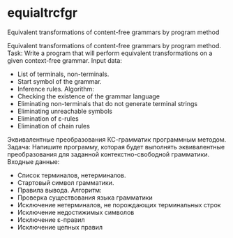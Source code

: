 # equialtrcfgr
Equivalent transformations of content-free grammars by program method

Equivalent transformations of content-free grammars by program method.
Task: 
Write a program that will perform equivalent transformations on a given context-free grammar.
Input data:
- List of terminals, non-terminals.
- Start symbol of the grammar.
- Inference rules.
Algorithm:
- Checking the existence of the grammar language
- Eliminating non-terminals that do not generate terminal strings
- Eliminating unreachable symbols
- Elimination of ε-rules
- Elimination of chain rules


Эквивалентные преобразования КС-грамматик программным методом.
Задача: 
Напишите программу, которая будет выполнять эквивалентные преобразования для заданной контекстно-свободной грамматики.
Входные данные:
- Список терминалов, нетерминалов.
- Стартовый символ грамматики.
- Правила вывода.
Алгоритм:
- Проверка существования языка грамматики
- Исключение нетерминалов, не порождающих терминальных строк
- Исключение недостижимых символов
- Исключение ε-правил
- Исключение цепных правил 
